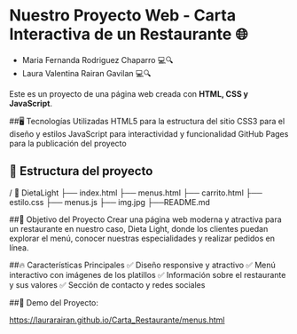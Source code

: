 # Nuestro Proyecto Web - Carta Interactiva de un Restaurante 🌐

- Maria Fernanda Rodriguez Chaparro 💻🔍
- Laura Valentina Rairan Gavilan 💻🔍

Este es un proyecto de una página web creada con **HTML, CSS y JavaScript**.

##🖥️ Tecnologías Utilizadas
HTML5 para la estructura del sitio
CSS3 para el diseño y estilos
JavaScript para interactividad y funcionalidad
GitHub Pages para la publicación del proyecto

## 📂 Estructura del proyecto
/ 📁 DietaLight
  ├── index.html
  ├── menus.html
  ├── carrito.html
  ├── estilo.css
  ├── menus.js
  ├── img.jpg
  ├──README.md

##🎯 Objetivo del Proyecto
Crear una página web moderna y atractiva para un restaurante en nuestro caso, Dieta Light, donde los clientes puedan explorar el menú, conocer nuestras especialidades y realizar pedidos en línea.

##🔥 Características Principales
✅ Diseño responsive y atractivo
✅ Menú interactivo con imágenes de los platillos
✅ Información sobre el restaurante y sus valores
✅ Sección de contacto y redes sociales

##🚀 Demo del Proyecto:

https://laurarairan.github.io/Carta_Restaurante/menus.html
